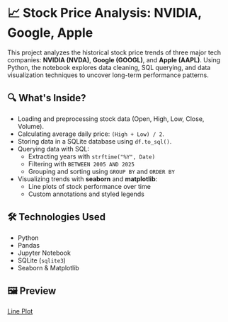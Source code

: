 # 📈 Stock Price Analysis: NVIDIA, Google, Apple

This project analyzes the historical stock price trends of three major tech companies: **NVIDIA (NVDA)**, **Google (GOOGL)**, and **Apple (AAPL)**. Using Python, the notebook explores data cleaning, SQL querying, and data visualization techniques to uncover long-term performance patterns.

## 🔍 What's Inside?
- Loading and preprocessing stock data (Open, High, Low, Close, Volume).
- Calculating average daily price: `(High + Low) / 2`.
- Storing data in a SQLite database using `df.to_sql()`.
- Querying data with SQL:
  - Extracting years with `strftime("%Y", Date)`
  - Filtering with `BETWEEN 2005 AND 2025`
  - Grouping and sorting using `GROUP BY` and `ORDER BY`
- Visualizing trends with **seaborn** and **matplotlib**:
  - Line plots of stock performance over time
  - Custom annotations and styled legends

## 🛠️ Technologies Used
- Python
- Pandas
- Jupyter Notebook
- SQLite (`sqlite3`)
- Seaborn & Matplotlib

## 🖼 Preview
[Line Plot](images/lineplot.png)
